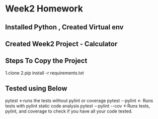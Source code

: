 # Week2 Homework
## Installed Python , Created Virtual env 
## Created Week2 Project - Calculator 


## Steps To Copy the Project
1.clone
2.pip install -r requirements.txt

## Tested using Below
pytest <-runs the tests without pylint or coverage
pytest --pylint <- Runs tests with pylint static code analysis
pytest --pylint --cov <-Runs tests, pylint, and coverage to check if you have all your code tested.

